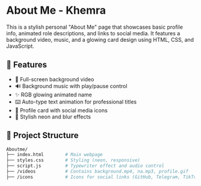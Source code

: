 # About Me - Khemra

This is a stylish personal "About Me" page that showcases basic profile info, animated role descriptions, and links to social media. It features a background video, music, and a glowing card design using HTML, CSS, and JavaScript.

## 🌟 Features

- 🎥 Full-screen background video
- 🔊 Background music with play/pause control
- ✨ RGB glowing animated name
- ⌨️ Auto-type text animation for professional titles
- 👤 Profile card with social media icons
- 🎨 Stylish neon and blur effects

## 📁 Project Structure

```bash
Aboutme/
├── index.html        # Main webpage
├── styles.css        # Styling (neon, responsive)
├── script.js         # Typewriter effect and audio control
├── /videos           # Contains background.mp4, na.mp3, profile.gif
├── /icons            # Icons for social links (GitHub, Telegram, TikTok, YouTube)
```


